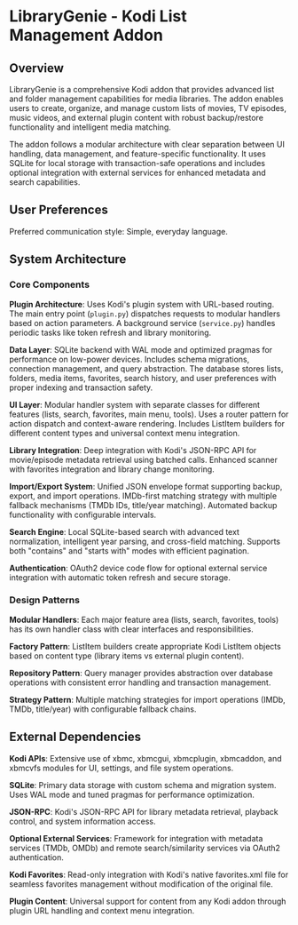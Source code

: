 # LibraryGenie - Kodi List Management Addon

## Overview

LibraryGenie is a comprehensive Kodi addon that provides advanced list and folder management capabilities for media libraries. The addon enables users to create, organize, and manage custom lists of movies, TV episodes, music videos, and external plugin content with robust backup/restore functionality and intelligent media matching.

The addon follows a modular architecture with clear separation between UI handling, data management, and feature-specific functionality. It uses SQLite for local storage with transaction-safe operations and includes optional integration with external services for enhanced metadata and search capabilities.

## User Preferences

Preferred communication style: Simple, everyday language.

## System Architecture

### Core Components

**Plugin Architecture**: Uses Kodi's plugin system with URL-based routing. The main entry point (`plugin.py`) dispatches requests to modular handlers based on action parameters. A background service (`service.py`) handles periodic tasks like token refresh and library monitoring.

**Data Layer**: SQLite backend with WAL mode and optimized pragmas for performance on low-power devices. Includes schema migrations, connection management, and query abstraction. The database stores lists, folders, media items, favorites, search history, and user preferences with proper indexing and transaction safety.

**UI Layer**: Modular handler system with separate classes for different features (lists, search, favorites, main menu, tools). Uses a router pattern for action dispatch and context-aware rendering. Includes ListItem builders for different content types and universal context menu integration.

**Library Integration**: Deep integration with Kodi's JSON-RPC API for movie/episode metadata retrieval using batched calls. Enhanced scanner with favorites integration and library change monitoring.

**Import/Export System**: Unified JSON envelope format supporting backup, export, and import operations. IMDb-first matching strategy with multiple fallback mechanisms (TMDb IDs, title/year matching). Automated backup functionality with configurable intervals.

**Search Engine**: Local SQLite-based search with advanced text normalization, intelligent year parsing, and cross-field matching. Supports both "contains" and "starts with" modes with efficient pagination.

**Authentication**: OAuth2 device code flow for optional external service integration with automatic token refresh and secure storage.

### Design Patterns

**Modular Handlers**: Each major feature area (lists, search, favorites, tools) has its own handler class with clear interfaces and responsibilities.

**Factory Pattern**: ListItem builders create appropriate Kodi ListItem objects based on content type (library items vs external plugin content).

**Repository Pattern**: Query manager provides abstraction over database operations with consistent error handling and transaction management.

**Strategy Pattern**: Multiple matching strategies for import operations (IMDb, TMDb, title/year) with configurable fallback chains.

## External Dependencies

**Kodi APIs**: Extensive use of xbmc, xbmcgui, xbmcplugin, xbmcaddon, and xbmcvfs modules for UI, settings, and file system operations.

**SQLite**: Primary data storage with custom schema and migration system. Uses WAL mode and tuned pragmas for performance optimization.

**JSON-RPC**: Kodi's JSON-RPC API for library metadata retrieval, playback control, and system information access.

**Optional External Services**: Framework for integration with metadata services (TMDb, OMDb) and remote search/similarity services via OAuth2 authentication.

**Kodi Favorites**: Read-only integration with Kodi's native favorites.xml file for seamless favorites management without modification of the original file.

**Plugin Content**: Universal support for content from any Kodi addon through plugin URL handling and context menu integration.